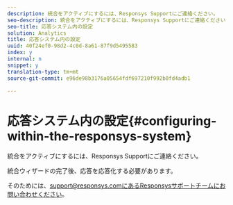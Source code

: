 ```yaml
---
description: 統合をアクティブにするには、Responsys Supportにご連絡ください。
seo-description: 統合をアクティブにするには、Responsys Supportにご連絡ください。
seo-title: 応答システム内の設定
solution: Analytics
title: 応答システム内の設定
uuid: 40f24ef0-98d2-4c0d-8a61-87f9d5495583
index: y
internal: n
snippet: y
translation-type: tm+mt
source-git-commit: e96de98b3176a05654fdf697210f992b0fd4adb1

---
```



# 応答システム内の設定{#configuring-within-the-responsys-system}

統合をアクティブにするには、Responsys Supportにご連絡ください。

統合ウィザードの完了後、応答を応答化する必要があります。

そのためには、support@responsys.comにあるResponsysサポートチームにお問い合わせください。

